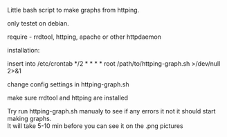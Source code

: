 Little bash script to make graphs from httping.

only testet on debian.

require - rrdtool, httping, apache or other httpdaemon

installation:

insert into /etc/crontab
*/2  *  *       *       *       root    /path/to/httping-graph.sh >/dev/null 2>&1

change config settings in httping-graph.sh

make sure rrdtool and httping are installed

Try run httping-graph.sh manualy to see if any errors it not it should start making graphs.<br>
It will take 5-10 min before you can see it on the .png pictures
